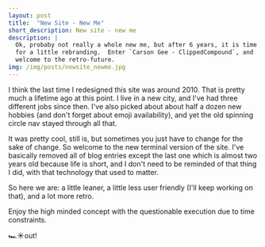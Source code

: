 ```yaml
---
layout: post
title:  "New Site - New Me"
short_description: New site - new me
description: |
  Ok, probaby not really a whole new me, but after 6 years, it is time
  for a little rebranding.  Enter `Carson Gee - ClippedCompound`, and
  welcome to the retro-future.
img: /img/posts/newsite_newme.jpg
---
```


I think the last time I redesigned this site was around 2010.  That is
pretty much a lifetime ago at this point.  I live in a new city, and
I've had three different jobs since then. I've also picked about about
half a dozen new hobbies (and don't forget about emoji availability),
and yet the old spinning circle nav stayed through all that.

It was pretty cool, still is, but sometimes you just have to change
for the sake of change.  So welcome to the new terminal version of the
site.  I've basically removed all of blog entries except the last one
which is almost two years old because life is short, and I don't need to
be reminded of that thing I did, with that technology that used to
matter.

So here we are: a little leaner, a little less user friendly (I'll
keep working on that), and a lot more retro.

Enjoy the high minded concept with the questionable execution due to
time constraints.

🏎☀️out!
